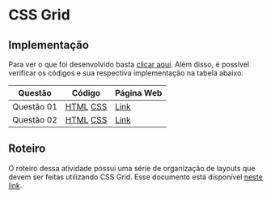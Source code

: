 # CSS Grid

## Implementação
Para ver o que foi desenvolvido basta [clicar aqui](https://izaias.me/tecnologias-web/assignments/css-grid/). Além disso, é possível verificar os códigos e sua respectiva implementação na tabela abaixo.

| Questão | Código | Página Web |
| ------- | ------ | ---------- |
| Questão 01 | [HTML](./pages/questao01.html) [CSS](./assets/css/style01.css) | [Link](https://izaias.me/tecnologias-web/assignments/css-grid/pages/questao01.html) | 
| Questão 02 | [HTML](./pages/questao02.html) [CSS](./assets/css/style02.css) | [Link](https://izaias.me/tecnologias-web/assignments/css-grid/pages/questao02.html) |

## Roteiro
O roteiro dessa atividade possui uma série de organização de layouts que devem ser feitas utilizando CSS Grid. 
Esse documento está disponível [neste link](../../docs/lab05-css-grid.pdf).